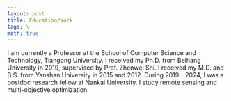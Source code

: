```yaml
---
layout: post
title: Education/Work
tags: \
math: true
---
```

I am currently a Professor at the School of Computer Science and Technology, Tiangong University. I received my Ph.D. from Beihang University in 2019, supervised by Prof. Zhenwei Shi. I received my M.D. and B.S. from Yanshan University in 2015 and 2012. During 2019 - 2024, I was a postdoc research fellow at Nankai University. I study remote sensing and multi-objective optimization.

